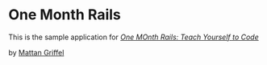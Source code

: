 # One Month Rails

This is the sample application for
[*One MOnth Rails: Teach Yourself to Code*](http://onemonthrails.com)

by [Mattan Griffel](http://mattangriffel.com)